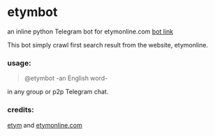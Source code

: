 # etymbot
an inline python Telegram bot for etymonline.com [bot link](https://t.me/etymbot)

This bot simply crawl first search result from the website, etymonline.

### usage:
> @etymbot -an English word-

in any group or p2p Telegram chat.

### credits: 
[etym](https://github.com/tetrismegistus/etym) and [etymonline.com](https://etymonline.com)
